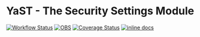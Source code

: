 # YaST - The Security Settings Module #

[![Workflow Status](https://github.com/yast/yast-security/workflows/CI/badge.svg?branch=master)](
https://github.com/yast/yast-security/actions?query=branch%3Amaster)
[![OBS](https://github.com/yast/yast-security/actions/workflows/submit.yml/badge.svg)](https://github.com/yast/yast-security/actions/workflows/submit.yml)
[![Coverage Status](https://img.shields.io/coveralls/yast/yast-security.svg)](https://coveralls.io/r/yast/yast-security?branch=master)
[![inline docs](http://inch-ci.org/github/yast/yast-security.svg?branch=master)](http://inch-ci.org/github/yast/yast-security)
